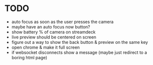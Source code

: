 # TODO

- auto focus as soon as the user presses the camera
- maybe have an auto focus now button?
- show battery % of camera on streamdeck
- live preview should be centered on screen
- figure out a way to show the back button & preview on the same key
- open chrome & make it full screen
- if websocket disconnects show a message (maybe just redirect to a boring html page)
